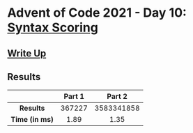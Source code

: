 # Advent of Code 2021 - Day 10: [Syntax Scoring](https://adventofcode.com/2021/day/10)

## [Write Up](https://codingap.github.io/advent-of-code/writeups/2021/day10)

## Results

|                  | **Part 1** | **Part 2** |
| :--------------: | :--------: | :--------: |
|   **Results**    | 367227 | 3583341858 |
| **Time (in ms)** | 1.89 | 1.35 |
